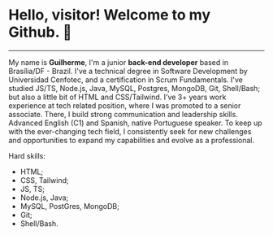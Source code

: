# Hello, visitor! Welcome to my Github. :wave:
***

My name is **Guilherme**, I'm a junior **back-end developer** based in Brasília/DF - Brazil. I've a technical degree in Software Development by Universidad Cenfotec, and a certification in Scrum Fundamentals.
I've studied JS/TS, Node.js, Java, MySQL, Postgres, MongoDB, Git, Shell/Bash; but also a little bit of HTML and CSS/Tailwind. I've 3+ years work experience at tech related position, where I was promoted to a senior associate. There, I build strong communication and leadership skills. Advanced English (C1) and Spanish, native Portuguese speaker.
To keep up with the ever-changing tech field, I consistently seek for new challenges and opportunities to expand my capabilities and evolve as a professional.

Hard skills:
- HTML;
- CSS, Tailwind;
- JS, TS;
- Node.js, Java;
- MySQL, PostGres, MongoDB; 
- Git;
- Shell/Bash. 

